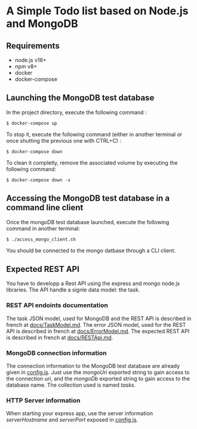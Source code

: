 # A Simple Todo list based on Node.js and MongoDB

## Requirements

- node.js v16+
- npm v8+
- docker
- docker-compose

## Launching the MongoDB test database

In the project directory, execute the following command :
```
$ docker-compose up
```

To stop it, execute the following command (either in another terminal or once shutting the previous one with CTRL+C) :
```
$ docker-compose down
```

To clean it completly, remove the associated volume by executing the following command:
```
$ docker-compose down -v
```

## Accessing the MongoDB test database in a command line client

Once the mongoDB test database launched, execute the following command in another terminal:
```
$ ./access_mongo_client.sh
```
You should be connected to the mongo datbase through a CLI client.

## Expected REST API

You have to developp a Rest API using the express and mongo node.js libraries.
The API handle a signle data model: the task.

### REST API endoints documentation

The task JSON model, used for MongoDB and the REST API is described in french at [docs/TaskModel.md](docs/TaskModel.md).
The error JSON model, used for the REST API is described in french at [docs/ErrorModel.md](docs/ErrorModel.md).
The expected REST API is described in french at [docs/RESTApi.md](docs/RESTApi.md).

### MongoDB connection information

The connection information to the MongoDB test database are already given in [config.js](config.js).
Just use the *mongoUri* exported string to gain access to the connection uri, and the *mongoDb* exported string to gain access to the database name.
The collection used is named *tasks*.

### HTTP Server information

When starting your express app, use the server information *serverHostname* and *serverPort* exposed in [config.js](config.js).
